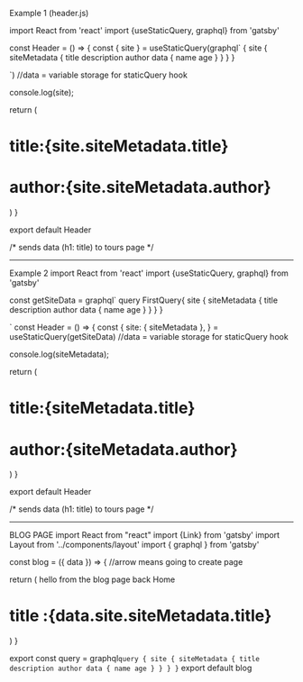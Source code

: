 Example 1 (header.js)

import React from 'react'
import {useStaticQuery, graphql} from 'gatsby'

const Header = () => {
  const { site } = useStaticQuery(graphql`
  {
  site {
    siteMetadata {
      title
      description
      author
      data {
        name
        age
      }
    }
  }
}

  `) //data = variable storage for staticQuery hook

  console.log(site);

 return (
  <div>
   <h1>title:{site.siteMetadata.title}</h1> 
   <h1>author:{site.siteMetadata.author}</h1>
  </div>
 )
}

export default Header

/* sends data (h1: title) to tours page */ 

**********************************************************************
Example 2
import React from 'react'
import {useStaticQuery, graphql} from 'gatsby'

const getSiteData = graphql`
 query FirstQuery{
  site {
    siteMetadata {
      title
      description
      author
      data {
        name
        age
      }
    }
  }
}

`
const Header = () => {
  const { 
   site: { siteMetadata }, 
   } = useStaticQuery(getSiteData) //data = variable storage for staticQuery hook

  console.log(siteMetadata);

 return (
  <div>
   <h1>title:{siteMetadata.title}</h1> 
   <h1>author:{siteMetadata.author}</h1>
  </div>
 )
}

export default Header

/* sends data (h1: title) to tours page */ 

************************************************************************
BLOG PAGE
import React from "react"
import {Link} from 'gatsby'
import Layout from '../components/layout'
import { graphql } from 'gatsby'

const blog = ({ data }) => { //arrow means going to create page
 

 return (
  <Layout>
   hello from the blog page <Link to="/">back Home</Link>
   <h1>title :{data.site.siteMetadata.title} </h1>
  </Layout>
 )
}

export const query = graphql`
 query {
  site {
    siteMetadata {
      title
      description
      author
      data {
        name
        age
      }
    }
  }
}
`
export default blog

